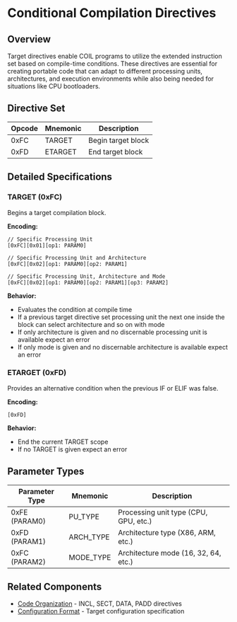 # Conditional Compilation Directives

## Overview

Target directives enable COIL programs to utilize the extended instruction set based on compile-time conditions. These directives are essential for creating portable code that can adapt to different processing units, architectures, and execution environments while also being needed for situations like CPU bootloaders.


## Directive Set

| Opcode | Mnemonic | Description        |
|--------|----------|--------------------|
| 0xFC   | TARGET   | Begin target block |
| 0xFD   | ETARGET  | End target block   |

## Detailed Specifications

### TARGET (0xFC)

Begins a target compilation block.

**Encoding:**
```
// Specific Processing Unit
[0xFC][0x01][op1: PARAM0]

// Specific Processing Unit and Architecture
[0xFC][0x02][op1: PARAM0][op2: PARAM1]

// Specific Processing Unit, Architecture and Mode
[0xFC][0x02][op1: PARAM0][op2: PARAM1][op3: PARAM2]
```

**Behavior:**
- Evaluates the condition at compile time
- If a previous target directive set processing unit the next one inside the block can select architecture and so on with mode
- If only architecture is given and no discernable processing unit is available expect an error
- If only mode is given and no discernable architecture is available expect an error

### ETARGET (0xFD)

Provides an alternative condition when the previous IF or ELIF was false.

**Encoding:**
```
[0xFD]
```

**Behavior:**
- End the current TARGET scope
- If no TARGET is given expect an error

## Parameter Types

| Parameter Type | Mnemonic | Description |
|----------------|----------|-------------|
| 0xFE (PARAM0)  | PU_TYPE       | Processing unit type (CPU, GPU, etc.) |
| 0xFD (PARAM1)  | ARCH_TYPE     | Architecture type (X86, ARM, etc.) |
| 0xFC (PARAM2)  | MODE_TYPE     | Architecture mode (16, 32, 64, etc.) |

## Related Components

- [Code Organization](./code-organization.md) - INCL, SECT, DATA, PADD directives
- [Configuration Format](../core/config-format.md) - Target configuration specification